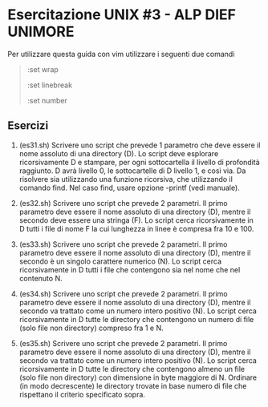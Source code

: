 # Esercitazione UNIX #3 - ALP DIEF UNIMORE 
Per utilizzare questa guida con vim utilizzare i seguenti due comandi 

>:set wrap 
>
>:set linebreak
>
>:set number

## Esercizi
01. (es31.sh) Scrivere uno script che prevede 1 parametro che deve essere il nome assoluto di una directory (D). Lo script deve esplorare ricorsivamente D e stampare, per ogni sottocartella il livello di profondità raggiunto. D avrà livello 0, le sottocartelle di D livello 1, e così via. Da risolvere sia utilizzando una funzione ricorsiva, che utilizzando il comando find. Nel caso find, usare opzione -printf (vedi manuale).

02. (es32.sh) Scrivere uno script che prevede 2 parametri. Il primo parametro deve essere il nome assoluto di una directory (D), mentre il secondo deve essere una stringa (F). Lo script cerca ricorsivamente in D tutti i file di nome F la cui lunghezza in linee è compresa fra 10 e 100. 

03. (es33.sh) Scrivere uno script che prevede 2 parametri. Il primo parametro deve essere il nome assoluto di una directory (D), mentre il secondo è un singolo carattere numerico (N). Lo script cerca ricorsivamente in D tutti i file che contengono sia nel nome che nel contenuto N.  

05. (es34.sh) Scrivere uno script che prevede 2 parametri. Il primo parametro deve essere il nome assoluto di una directory (D), mentre il secondo va trattato come un numero intero positivo (N). Lo script cerca ricorsivamente in D tutte le directory che contengono un numero di file (solo file non directory) compreso fra 1 e N. 

06. (es35.sh) Scrivere uno script che prevede 2 parametri. Il primo parametro deve essere il nome assoluto di una directory (D), mentre il secondo va trattato come un numero intero positivo (N). Lo script cerca ricorsivamente in D tutte le directory che contengono almeno un file (solo file non directory) con dimensione in byte maggiore di N. Ordinare (in modo decrescente) le directory trovate in base numero di file che rispettano il criterio specificato sopra.





